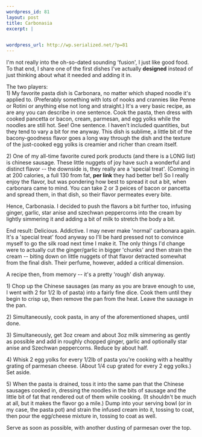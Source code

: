 ```yaml
--- 
wordpress_id: 81
layout: post
title: Carbonasia
excerpt: |
  

wordpress_url: http://wp.serialized.net/?p=81
---
```

<p>I&#39;m not really into the oh-so-dated sounding &#39;fusion&#39;, I just like good food. To that end, I share one of the first dishes I&#39;ve actually <strong>designed</strong> instead of just thinking about what it needed and adding it in.</p>

<p>The two players:<br />
1) My favorite pasta dish is Carbonara, no matter which shaped noodle it&#39;s applied to. (Preferably something with lots of nooks and crannies like Penne or Rotini or anything else not long and straight.) It&#39;s a very basic recipe, as are any you can describe in one sentence. Cook the pasta, then dress with cooked pancetta or bacon, cream, parmesan, and egg yolks while the noodles are still hot. See! One sentence. I haven&#39;t included quantities, but they tend to vary a bit for me anyway. This dish is sublime, a little bit of the bacony-goodness flavor goes a long way through the dish and the texture of the just-cooked egg yolks is creamier and richer than cream itself.</p>

<p>2) One of my all-time favorite cured pork products (and there is a <span class="caps">LONG </span>list) is chinese sausage. These little nuggets of joy have such a wonderful and distinct flavor -- the downside is, they really are a &#39;special treat&#39;. (Coming in at 200 calories, a full 130 from fat, <b>per link</b> they had better be!) So I really enjoy the flavor, but was pondering how best to spread it out a bit, when carbonara came to mind. You can take 2 or 3 peices of bacon or pancetta and spread them, in that dish, so their flavor permeates every bite.</p>

<p>Hence, Carbonasia. I decided to push the flavors a bit further too, infusing ginger, garlic, star anise and szechwan peppercorns into the cream by lightly simmering it and adding a bit of milk to stretch the body a bit.</p>

<p>End result: Delicious. Addictive. I may never make &#39;normal&#39; carbonara again. It&#39;s a &#39;special treat&#39; food anyway so I&#39;ll be hard pressed not to convince myself to go the silk road next time I make it. The only things I&#39;d change were to actually cut the ginger/garlic in bigger &#39;chunks&#39; and then strain the cream -- biting down on little nuggets of that flavor detracted somewhat from the final dish. Their perfume, however, added a critical dimension.</p>

<p>A recipe then, from memory -- it&#39;s a pretty &#39;rough&#39; dish anyway.</p>

<p>1) Chop up the Chinese sausages (as many as you are brave enough to use, I went with 2 for 1/2 lb of pasta) into a fairly fine dice. Cook them until they begin to crisp up, then remove the pan from the heat. Leave the sausage in the pan.</p>

<p>2) Simultaneously, cook pasta, in any of the aforementioned shapes, until done.</p>

<p>3) Simultaneously, get 3oz cream and about 3oz milk simmering as gently as possible and add in roughly chopped ginger, garlic and optionally star anise and Szechwan peppercorns. Reduce by about half.</p>

<p>4) Whisk 2 egg yolks for every 1/2lb of pasta you&#39;re cooking with a healthy grating of parmesan cheese. (About 1/4 cup grated for every 2 egg yolks.) Set aside.</p>

<p>5) When the pasta is drained, toss it into the same pan that the Chinese sausages cooked in, dressing the noodles in the bits of sausage and the little bit of fat that rendered out of them while cooking. (It shouldn&#39;t be much at all, but it makes the flavor go a mile.) Dump into your serving bowl (or in my case, the pasta pot) and strain the infused cream into it, tossing to coat, then pour the egg/cheese mixture in, tossing to coat as well.</p>

<p>Serve as soon as possible, with another dusting of parmesan over the top.</p>
